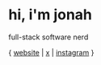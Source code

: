 # hi, i'm jonah

full-stack software nerd

{ [website](https://jonahseguin.com) | [x](https://x.com/jonahseguin) | [instagram](https://instagram.com/jonahseguin) }
